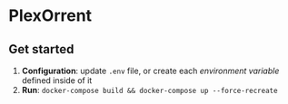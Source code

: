 # PlexOrrent

## Get started

1. **Configuration**: update `.env` file, or create each *environment variable* defined inside of it
2. **Run**: `docker-compose build && docker-compose up --force-recreate`
